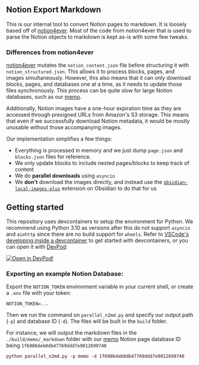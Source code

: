 ## Notion Export Markdown

This is our internal tool to convert Notion pages to markdown. It is loosely based off of [notion4ever](https://github.com/MerkulovDaniil/notion4ever). Most of the code from notion4ever that is used to parse the Notion objects to markdown is kept as-is with some few tweaks.


### Differences from notion4ever

[notion4ever](https://github.com/MerkulovDaniil/notion4ever) mutates the `notion_content.json` file before structuring it with `notion_structured.json`. This allows it to process blocks, pages, and images simultaneously. However, this also means that it can only download blocks, pages, and databases one at a time, as it needs to update those files synchronously. This process can be quite slow for large Notion databases, such as our [memo](https://memo.d.foundation/1f6986deb0db47769ddd7e9012699740).

Additionally, Notion images have a one-hour expiration time as they are accessed through presigned URLs from Amazon's S3 storage. This means that even if we successfully download Notion metadata, it would be mostly unusable without those accompanying images.

Our implementation simplifies a few things:
- Everything is processed in memory and we just dump `page.json` and `blocks.json` files for reference.
- We only update blocks to include nested pages/blocks to keep track of content
- We do **parallel downloads** using `asyncio`
- We **don't** download the images directly, and instead use the [`obsidian-local-images-plus`](https://github.com/Sergei-Korneev/obsidian-local-images-plus) extension on Obsidian to do that for us


## Getting started

This repository uses devcontainers to setup the environment for Python. We recommend using Python 3.10 as versions after this do not support `asyncio` and `aiohttp` since there are no build support for `wheels`. Refer to [VSCode's developing inside a devcontainer](https://code.visualstudio.com/docs/devcontainers/containers) to get started with devcontainers, or you can open it with [DevPod](https://devpod.sh/):

[![Open in DevPod!](https://devpod.sh/assets/open-in-devpod.svg)](https://devpod.sh/open#https://github.com/dwarvesf/notion-export-markdown)

### Exporting an example Notion Database:

Export the `NOTION_TOKEN` environment variable in your current shell, or create a `.env` file with your token:

```
NOTION_TOKEN=...
```

Then we run the command on `parallel_n2md.py` and specify our output path (`-p`) and database ID (`-d`). The files will be built in the `build` folder.

For instance, we will output the markdown files in the `./build/memo/_markdown` folder with our [memo](https://memo.d.foundation/1f6986deb0db47769ddd7e9012699740) Notion page database ID being `1f6986deb0db47769ddd7e9012699740`

```
python parallel_n2md.py -p memo -d 1f6986deb0db47769ddd7e9012699740
```
